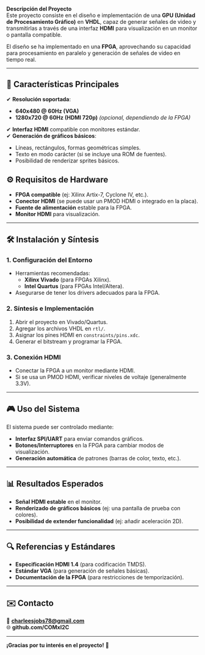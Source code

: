 **Descripción del Proyecto**  
Este proyecto consiste en el diseño e implementación de una **GPU (Unidad de Procesamiento Gráfico)** en **VHDL**, capaz de generar señales de video y transmitirlas a través de una interfaz **HDMI** para visualización en un monitor o pantalla compatible.  

El diseño se ha implementado en una **FPGA**, aprovechando su capacidad para procesamiento en paralelo y generación de señales de video en tiempo real.  

---

## **🎯 Características Principales**  
✔ **Resolución soportada**:  
   - **640x480 @ 60Hz (VGA)**  
   - **1280x720 @ 60Hz (HDMI 720p)** *(opcional, dependiendo de la FPGA)*  

✔ **Interfaz HDMI** compatible con monitores estándar.  
✔ **Generación de gráficos básicos**:  
   - Líneas, rectángulos, formas geométricas simples.  
   - Texto en modo carácter (si se incluye una ROM de fuentes).  
   - Posibilidad de renderizar sprites básicos.  

## **⚙️ Requisitos de Hardware**  
- **FPGA compatible** (ej: Xilinx Artix-7, Cyclone IV, etc.).  
- **Conector HDMI** (se puede usar un PMOD HDMI o integrado en la placa).  
- **Fuente de alimentación** estable para la FPGA.  
- **Monitor HDMI** para visualización.  

---

## **🛠️ Instalación y Síntesis**  
### **1. Configuración del Entorno**  
- Herramientas recomendadas:  
  - **Xilinx Vivado** (para FPGAs Xilinx).  
  - **Intel Quartus** (para FPGAs Intel/Altera).  
- Asegurarse de tener los drivers adecuados para la FPGA.  

### **2. Síntesis e Implementación**  
1. Abrir el proyecto en Vivado/Quartus.  
2. Agregar los archivos VHDL en `rtl/`.  
3. Asignar los pines HDMI en `constraints/pins.xdc`.  
4. Generar el bitstream y programar la FPGA.  

### **3. Conexión HDMI**  
- Conectar la FPGA a un monitor mediante HDMI.  
- Si se usa un PMOD HDMI, verificar niveles de voltaje (generalmente 3.3V).  

---

## **🎮 Uso del Sistema**  
El sistema puede ser controlado mediante:  
- **Interfaz SPI/UART** para enviar comandos gráficos.  
- **Botones/Interruptores** en la FPGA para cambiar modos de visualización.  
- **Generación automática** de patrones (barras de color, texto, etc.).  

---

## **📊 Resultados Esperados**  
- **Señal HDMI estable** en el monitor.  
- **Renderizado de gráficos básicos** (ej: una pantalla de prueba con colores).  
- **Posibilidad de extender funcionalidad** (ej: añadir aceleración 2D).  

---

## **🔍 Referencias y Estándares**  
- **Especificación HDMI 1.4** (para codificación TMDS).  
- **Estándar VGA** (para generación de señales básicas).  
- **Documentación de la FPGA** (para restricciones de temporización).  


---

## **✉️ Contacto**  
📧 **charleesjobs78@gmail.com**  
🌐 **github.com/COMxI2C**  

--- 

**¡Gracias por tu interés en el proyecto!** 🚀
